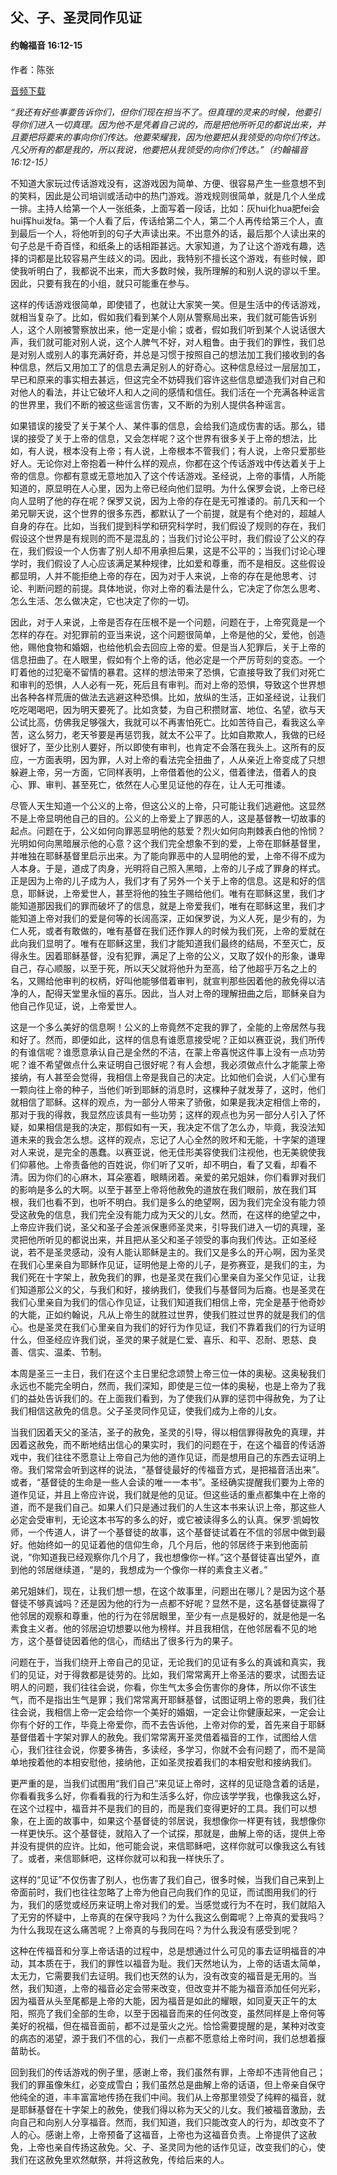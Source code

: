 ﻿## 父、子、圣灵同作见证

#### 约翰福音 16:12-15

作者：陈张

[音频下载](https://link.jscdn.cn/1drv/aHR0cHM6Ly8xZHJ2Lm1zL3UvcyFBaW5LWUhaYVJhLW5sUWpZdlIzcmp0VmVxLXR6P2U9OGljdEpU.mp3) 

*“我还有好些事要告诉你们，但你们现在担当不了。但真理的灵来的时候，他要引导你们进入一切真理。因为他不是凭着自己说的，而是把他所听见的都说出来，并且要把将要来的事向你们传达。他要荣耀我，因为他要把从我领受的向你们传达。凡父所有的都是我的，所以我说，他要把从我领受的向你们传达。”（约翰福音 16:12-15）*

不知道大家玩过传话游戏没有，这游戏因为简单、方便、很容易产生一些意想不到的笑料，因此是公司培训或活动中的热门游戏。游戏规则很简单，就是几个人坐成一排。主持人给第一个人一张纸条，上面写着一段话，比如：灰hui化hua肥fei会hui挥hui发fa。第一个人看了后，传话给第二个人，第二个人再传给第三个人，直到最后一个人，将他听到的句子大声读出来。不出意外的话，最后那个人读出来的句子总是千奇百怪，和纸条上的话相距甚远。大家知道，为了让这个游戏有趣，选择的词都是比较容易产生歧义的词。因此，我特别不擅长这个游戏，有些时候，即使我听明白了，我都说不出来，而大多数时候，我所理解的和别人说的谬以千里。因此，只要有我在的小组，就只可能重在参与。

这样的传话游戏很简单，即使错了，也就让大家笑一笑。但是生活中的传话游戏，就相当复杂了。比如，假如我们看到某个人刚从警察局出来，我们就可能告诉别人，这个人刚被警察放出来，他一定是小偷；或者，假如我们听到某个人说话很大声，我们就可能对别人说，这个人脾气不好，对人粗鲁。由于我们的罪性，我们总是对别人或别人的事充满好奇，并总是习惯于按照自己的想法加工我们接收到的各种信息，然后又用加工了的信息去满足别人的好奇心。这种信息经过一层层加工，早已和原来的事实相去甚远，但这完全不妨碍我们容许这些信息塑造我们对自己和对他人的看法，并让它破坏人和人之间的感情和信任。我们活在一个充满各种谣言的世界里，我们不断的被这些谣言伤害，又不断的为别人提供各种谣言。

如果错误的接受了关于某个人、某件事的信息，会给我们造成伤害的话。那么，错误的接受了关于上帝的信息，又会怎样呢？这个世界有很多关于上帝的想法，比如，有人说，根本没有上帝；有人说，上帝根本不管我们；有人说，上帝只爱那些好人。无论你对上帝抱着一种什么样的观点，你都在这个传话游戏中传达着关于上帝的信息。你都有意或无意地加入了这个传话游戏。圣经说，上帝的事情，人所能知道的，原显明在人心里，因为上帝已经向他们显明。为什么保罗会说，上帝已经向人显明了他的存在呢？保罗又说，因为上帝的存在是无可推诿的。前几天和一个弟兄聊天说，这个世界的很多东西，都默认了一个前提，就是有个绝对的，超越人自身的存在。比如，当我们提到科学和研究科学时，我们假设了规则的存在，我们假设这个世界是有规则的而不是混乱的；当我们讨论公平时，我们假设了公义的存在，我们假设一个人伤害了别人却不用承担后果，这是不公平的；当我们讨论心理学时，我们假设了人心应该满足某种规律，比如爱和尊重，而不是相反。这些假设都显明，人并不能拒绝上帝的存在，因为对于人来说，上帝的存在是他思考、讨论、判断问题的前提。具体地说，你对上帝的看法是什么，它决定了你怎么思考、怎么生活、怎么做决定，它也决定了你的一切。

因此，对于人来说，上帝是否存在压根不是一个问题，问题在于，上帝究竟是一个怎样的存在。对犯罪前的亚当来说，这个问题很简单，上帝是他的父，爱他，创造他，赐他食物和婚姻，也给他机会去回应上帝的爱。但是当人犯罪后，关于上帝的信息扭曲了。在人眼里，假如有个上帝的话，他必定是一个严厉苛刻的变态。一个盯着他的过犯毫不留情的暴君。这样的想法带来了恐惧，它直接导致了我们对死亡和审判的恐惧，人人必有一死，死后且有审判。而对上帝的恐惧，导致这个世界想出各种各样荒唐的做法去逃避这种恐惧。比如，放纵的生活，正如圣经说，让我们吃吃喝喝吧，因为明天要死了。比如贪婪，为自己积攒财富、地位、名望，欲与天公试比高，仿佛我足够强大，我就可以不再害怕死亡。比如苦待自己，看我这么辛苦，这么努力，老天爷要是再惩罚我，就太不公平了。比如自欺欺人，我做的已经很好了，至少比别人要好，所以即使有审判，也肯定不会落在我头上。这所有的反应，一方面表明，因为罪，人对上帝的看法完全扭曲了，人从亲近上帝变成了只想躲避上帝，另一方面，它同样表明，上帝借着他的公义，借着律法，借着人的良心、罪、审判、甚至死亡，依然在人心里见证他的存在，让人无可推诿。

尽管人天生知道一个公义的上帝，但这公义的上帝，只可能让我们逃避他。这显然不是上帝显明他自己的目的。公义的上帝爱上了罪恶的人，这是基督教一切故事的起点。问题在于，公义如何向罪恶显明他的慈爱？烈火如何向荆棘表白他的怜悯？光明如何向黑暗展示他的心意？这个我们完全想象不到的爱，上帝在耶稣基督里，并唯独在耶稣基督里启示出来。为了能向罪恶中的人显明他的爱，上帝不得不成为人本身。于是，道成了肉身，光明将自己照入黑暗，上帝的儿子成了罪身的样式。正是因为上帝的儿子成为人，我们才有了另外一个关于上帝的信息。这是和好的信息，耶稣说，上帝爱世人，甚至将他的独生子赐给他们。唯有在耶稣这里，我们才能知道那因我们的罪而破坏了的信息，就是上帝爱我们，唯有在耶稣这里，我们才能知道上帝对我们的爱是何等的长阔高深，正如保罗说，为义人死，是少有的，为仁人死，或者有敢做的，唯有基督在我们还作罪人的时候为我们死，上帝的爱就在此向我们显明了。唯有在耶稣这里，我们才能知道我们最终的结局，不至灭亡，反得永生。因着耶稣基督，没有犯罪，满足了上帝的公义，又取了奴仆的形象，谦卑自己，存心顺服，以至于死，所以天父就将他升为至高，给了他超乎万名之上的名，又赐给他审判的权柄，好叫他能够借着审判，就宣判那些因着他的赦免得以洁净的人，配得天堂里永恒的喜乐。因此，当人对上帝的理解扭曲之后，耶稣亲自为他自己作见证，说，上帝爱世人。

这是一个多么美好的信息啊！公义的上帝竟然不定我的罪了，全能的上帝居然与我和好了。然而，即便如此，这样的信息有谁愿意接受呢？正如以赛亚说，我们所传的有谁信呢？谁愿意承认自己是全然的不洁，在蒙上帝喜悦这件事上没有一点功劳呢？谁不希望做点什么来证明自己很好呢？有人会想，我必须做点什么才能蒙上帝接纳，有人甚至会觉得，我相信上帝是我自己的决定。比如他们会说，人们心里有一颗向往上帝的种子，当他们听到耶稣的消息时，这棵种子就发芽了，这时，他们就相信了耶稣。这样的观点，为一部分人带来了骄傲，如果是我决定相信上帝的，那对于我的得救，我显然应该具有一些功劳；这样的观点也为另一部分人引入了怀疑，如果相信是我的决定，那假如有一天，我决定不信了怎么办，毕竟，我没法知道未来的我会怎么想。这样的观点，忘记了人心全然的败坏和无能，十字架的道理对人来说，是完全的愚蠢。以赛亚说，他无佳形美容使我们注视他，也无美貌使我们仰慕他。上帝责备他的百姓说，你们听了又听，却不明白，看了又看，却看不清。因为你们的心麻木，耳朵塞着，眼睛闭着。亲爱的弟兄姐妹，你们看罪对我们的影响是多么的大啊。以至于甚至上帝将他赦免的道放在我们眼前，放在我们耳根，我们也看不到，也听不明白。我们是多么的绝望啊，因为我们完全没有能力领受这赦免的信息，我们完全没有能力成为天父的儿女。然而，在这样的绝望之中，上帝应许我们说，圣父和圣子会差派保惠师圣灵来，引导我们进入一切的真理，圣灵把他所听见的都说出来，并且把从圣父和圣子领受的事向我们传达。正如圣经说，若不是圣灵感动，没有人能认耶稣是主的。我们又是多么的开心啊，因为圣灵在我们心里亲自为耶稣作见证，证明他是上帝的儿子，是弥赛亚，是我们的主，为我们死在十字架上，赦免我们的罪，也是圣灵在我们心里亲自为圣父作见证，让我们知道那公义的父，与我们和好，接纳我们，使我们与基督同为后裔。也是圣灵在我们心里亲自为我们的信心作见证，让我们知道我们相信上帝，完全是基于他奇妙的大能，正如约翰说，凡从上帝生的就胜过世界，使我们胜过世界的就是我们的信心。也是圣灵在我们心里亲自为我们的好行为作见证，我们不靠着我们的行为证明什么，但圣经应许我们说，圣灵的果子就是仁爱、喜乐、和平、忍耐、恩慈、良善、信实、温柔、节制。

本周是圣三一主日，我们在这个主日里纪念颂赞上帝三位一体的奥秘。这奥秘我们永远也不能完全明白，然而，我们深知，即使是三位一体的奥秘，也是上帝为了我们的益处告诉我们的。在上面我们看到，为了使我们从罪的惩罚中得赦免，为了让我们相信这赦免的信息。父子圣灵同作见证，使我们成为上帝的儿女。

当我们因着天父的圣洁，圣子的赦免，圣灵的引导，得以相信罪得赦免的真理，并因着这赦免，而不断地结出信心的果实时，我们的问题在于，在这个福音的传话游戏中，我们往往不愿意让上帝自己为他的道作见证，而是想用自己的东西去证明上帝。我们常常会听到这样的说法，“基督徒最好的传福音方式，是把福音活出来”。或者，“基督徒的生命是一些人会读的唯一一本书”。圣经确实提醒我们要为上帝的道作见证，并且上帝应许说，我们就是他的见证。但这些话的重点都集中在上帝的道，而不是我们自己。如果人们只是通过我们的人生这本书来认识上帝，那这些人必定会受审判，无论这本书写的多么的好，或它被读得多么的认真。保罗·凯姆牧师，一个传道人，讲了一个基督徒的故事，这个基督徒试着在不信的邻居中做到最好。他始终如一的见证着他的信仰生命，几个月后，他的邻居终于来到他面前说，“你知道我已经观察你几个月了，我也想像你一样。”这个基督徒喜出望外，直到他的邻居继续道，“是的，我想成为一个像你一样的素食主义者。”

弟兄姐妹们，现在，让我们想一想，在这个故事里，问题出在哪儿？是因为这个基督徒不够真诚吗？还是因为他的行为一点都不好呢？显然不是，这名基督徒赢得了他邻居的观察和尊重，他的行为在邻居眼里，至少有一点是极好的，就是他是一名素食主义者。他的邻居迫切想要以他为榜样。并且我相信，在他邻居看不见的地方，这个基督徒因着他的信心，而结出了很多行为的果子。

问题在于，当我们绕开上帝自己的见证，无论我们的见证有多么的真诚和真实，我们的见证，对于得救都是徒劳的。比如，我们常常离开上帝圣洁的要求，试图去证明人的问题，我们往往会说，你看，你生气太多会伤害你的身体，所以你不该生气，而不是指出生气是罪；我们常常离开耶稣基督，试图证明上帝的恩典，我们往往会说，我相信上帝一定会给你一个美好的婚姻，一定会让你健康起来，一定会让你有个好的工作，毕竟上帝爱你，而不去告诉他，上帝对你的爱，首先来自于耶稣基督借着十字架对罪人的赦免。我们常常离开圣灵借着福音的工作，试图给人信心，我们往往会说，你要多祷告，多读经，多学习，你就不会有问题了，而不是简单地按着他的本相安慰他，接纳他，正如圣灵按着我们的本相安慰和接纳我们。

更严重的是，当我们试图用“我们自己”来见证上帝时，这样的见证隐含着的话是，你看看我多么好，你看看我的行为和生活多么好，你应该学学我，也像我这么好，在这个过程中，福音并不是我们的目的，而是我们变得更好的工具。我们可以想象，在上面的故事中，如果这个基督徒的邻居说，我想像你一样更有钱，我想像你一样更快乐。这个基督徒，就陷入了一个试探，那就是，曲解上帝的话，提供上帝并没有提供的应许。比如，他可能会说，来信耶稣吧，这样你就可以像我这么有钱了。或者，来信耶稣吧，这样你就可以和我一样快乐了。

这样的“见证”不仅伤害了别人，也伤害了我们自己，很多时候，当我们自己来到上帝面前时，我们也往往忽略了上帝为他自己向我们作的见证，而试图用我们的行为，我们的感觉或经历来证明上帝对我们的爱。当感觉或行为不在时，我们就陷入了无穷的怀疑中，上帝真的在保守我吗？为什么我这么倒霉呢？上帝真的爱我吗？为什么我现在这么痛苦呢？上帝真的与我同在吗？为什么我没有感受到呢？

这种在传福音和分享上帝话语的过程中，总是想通过什么可见的事去证明福音的冲动，其本质在于，我们的罪性以福音为耻。我们天然地认为，上帝的话语太简单，太无力，它需要我们去证明。我们也天然的认为，没有改变的福音是无用的。当然，我们知道，上帝的福音必定会带来改变，但改变并不能为福音添加任何光彩，因为福音从头至尾都是上帝的大能，因为福音是如此的耀眼，如同夏天正午的太阳，照亮了我们全部的生命，以至于因福音而来的任何改变，虽然同样是上帝何等美好的祝福，但在福音面前，都不过是萤火之光。恰恰需要提醒的是，某种对改变的病态的渴望，源于我们不信的心，我们一点都不愿意给上帝时间，我们总想着揠苗助长。

回到我们的传话游戏的例子里，感谢上帝，我们虽然有罪，上帝却不违背他自己；我们的罪虽像朱红，必变成雪白；我们虽然总是曲解上帝的话语，但上帝亲自保守他纯全的道，丰丰富富地传扬在我们中间。我们从上帝那里领受了纯粹的福音，就是耶稣基督在十字架上的赦免，使我们得以称为天父的儿女。我们被福音激励，去向自己和向别人分享福音。然而，我们知道，我们只能改变人的行为，却改变不了人的心。感谢上帝，上帝预备了这福音，上帝也为这福音负责。上帝提供了这赦免，上帝也亲自传扬这赦免。父、子、圣灵同为他的话作见证，改变我们的心，使我们在这赦免里欢然献祭，并将这赦免，传给后来的人。

